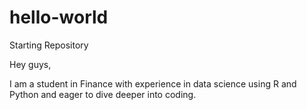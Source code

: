 # hello-world
Starting Repository 

Hey guys,

I am a student in Finance with experience in data science using R and Python and eager to dive deeper into coding.
